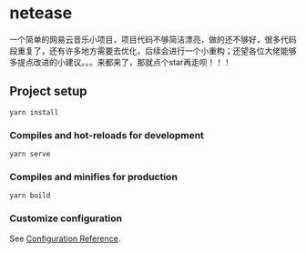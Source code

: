 # netease
一个简单的网易云音乐小项目，项目代码不够简洁漂亮，做的还不够好，很多代码段重复了，还有许多地方需要去优化，后续会进行一个小重构；还望各位大佬能够多提点改进的小建议。。。来都来了，那就点个star再走呗！！！
## Project setup
```
yarn install
```

### Compiles and hot-reloads for development
```
yarn serve
```

### Compiles and minifies for production
```
yarn build
```

### Customize configuration
See [Configuration Reference](https://cli.vuejs.org/config/).
